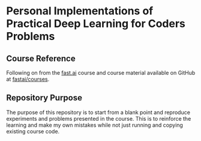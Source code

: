 # Personal Implementations of Practical Deep Learning for Coders Problems

## Course Reference

Following on from the [fast.ai](http://course.fast.ai) course and course material available on GitHub at [fastai/courses](https://github.com/fastai/courses).

## Repository Purpose

The purpose of this repository is to start from a blank point and reproduce experiments and problems presented in the course. This is to reinforce the learning and make my own mistakes while not just running and copying existing course code.